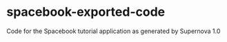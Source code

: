 # spacebook-exported-code
Code for the Spacebook tutorial application as generated by Supernova 1.0
